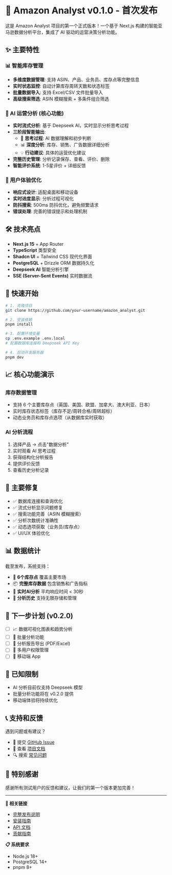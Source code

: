 # 🎉 Amazon Analyst v0.1.0 - 首次发布

这是 Amazon Analyst 项目的第一个正式版本！一个基于 Next.js 构建的智能亚马逊数据分析平台，集成了 AI 驱动的运营决策分析功能。

## ✨ 主要特性

### 📊 智能库存管理
- **多维度数据管理**: 支持 ASIN、产品、业务员、库存点等完整信息
- **实时状态监控**: 自动计算库存周转天数和状态标签
- **批量数据导入**: 支持 Excel/CSV 文件批量导入
- **高级搜索筛选**: ASIN 模糊搜索 + 多条件组合筛选

### 🤖 AI 运营分析 (核心功能)
- **实时流式分析**: 基于 Deepseek AI，实时显示分析思考过程
- **三阶段智能输出**:
  - 🧠 **思考过程**: AI 数据理解和初步判断
  - 📊 **深度分析**: 库存、销售、广告数据详细分析  
  - 💡 **行动建议**: 具体的运营优化建议
- **完整历史管理**: 分析记录保存、查看、评价、删除
- **智能评价系统**: 1-5星评价 + 详细反馈

### 🎨 用户体验优化
- **响应式设计**: 适配桌面和移动设备
- **实时进度显示**: 分析过程可视化
- **防抖搜索**: 500ms 防抖优化，避免频繁请求
- **错误处理**: 完善的错误提示和处理机制

## 🛠️ 技术亮点

- **Next.js 15** + App Router
- **TypeScript** 类型安全
- **Shadcn UI** + Tailwind CSS 现代化界面
- **PostgreSQL** + Drizzle ORM 数据持久化
- **Deepseek AI** 智能分析引擎
- **SSE (Server-Sent Events)** 实时数据流

## 🚀 快速开始

```bash
# 1. 克隆项目
git clone https://github.com/your-username/amazon_analyst.git

# 2. 安装依赖
pnpm install

# 3. 配置环境变量
cp .env.example .env.local
# 配置数据库连接和 Deepseek API Key

# 4. 启动开发服务器
pnpm dev
```

## 📈 核心功能演示

### 库存数据管理
- 支持 6 个主要库存点（英国、美国、欧盟、加拿大、澳大利亚、日本）
- 实时库存状态标签（库存不足/周转合格/周转超标）
- 动态业务员和库存点选项（从数据库实时获取）

### AI 分析流程
1. 选择产品 → 点击"数据分析"
2. 实时观看 AI 思考过程
3. 获得结构化分析报告
4. 提供评价反馈
5. 查看历史分析记录

## 🔧 主要修复

- ✅ 数据库连接和查询优化
- ✅ 流式分析显示问题修复
- ✅ 搜索功能完善（ASIN 模糊搜索）
- ✅ 分析次数统计准确性
- ✅ 动态选项获取（业务员/库存点）
- ✅ UI/UX 体验优化

## 📊 数据统计

截至发布，系统支持：
- 🏪 **6个库存点** 覆盖主要市场
- 📦 **完整库存数据** 包含销售和广告指标
- 🤖 **实时AI分析** 平均响应时间 < 30秒
- 📝 **分析历史** 支持无限存储和管理

## 🎯 下一步计划 (v0.2.0)

- [ ] 📈 数据可视化图表和趋势分析
- [ ] 🔄 批量分析功能
- [ ] 📄 分析报告导出 (PDF/Excel)
- [ ] 👥 多用户权限管理
- [ ] 📱 移动端 App

## 🐛 已知限制

- AI 分析目前仅支持 Deepseek 模型
- 批量分析功能将在 v0.2.0 提供
- 移动端体验将持续优化

## 📞 支持和反馈

遇到问题或有建议？
- 📧 提交 [GitHub Issue](https://github.com/your-username/amazon_analyst/issues)
- 💬 查看 [项目文档](./README.md)
- 🔍 搜索 [常见问题](./docs/FAQ.md)

## 🙏 特别感谢

感谢所有测试用户的反馈和建议，让我们的第一个版本更加完善！

---

**🔗 相关链接**
- [完整发布说明](./RELEASE_v0.1.0.md)
- [安装指南](./README.md)
- [API 文档](./docs/API.md)
- [贡献指南](./CONTRIBUTING.md)

**📋 系统要求**
- Node.js 18+
- PostgreSQL 14+
- pnpm 8+